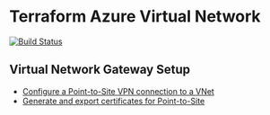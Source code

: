 # Terraform Azure Virtual Network

[![Build Status](https://dev.azure.com/titansoftware/TitanSoft/_apis/build/status/terraform/tf_azure_vnet?branchName=master)](https://dev.azure.com/titansoftware/TitanSoft/_build/latest?definitionId=36&branchName=master)

## Virtual Network Gateway Setup

* [Configure a Point-to-Site VPN connection to a VNet](https://docs.microsoft.com/en-us/azure/vpn-gateway/vpn-gateway-howto-point-to-site-resource-manager-portal)
* [Generate and export certificates for Point-to-Site](https://docs.microsoft.com/en-us/azure/vpn-gateway/vpn-gateway-certificates-point-to-site)